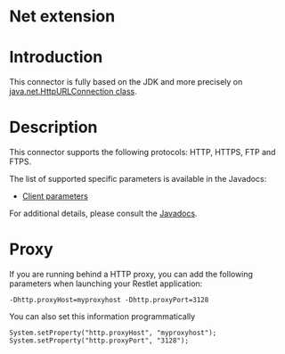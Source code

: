 Net extension
=============

Introduction
============

This connector is fully based on the JDK and more precisely on
[java.net.HttpURLConnection
class](http://java.sun.com/j2se/1.5.0/docs/api/index.html?java/net/HttpURLConnection.html).

Description
===========

This connector supports the following protocols: HTTP, HTTPS, FTP and
FTPS.

The list of supported specific parameters is available in the Javadocs:

-   [Client
    parameters](javadocs://jse/jse/ext/org/restlet/ext/net/HttpClientHelper.html)

For additional details, please consult the
[Javadocs](javadocs://jse/jse/ext/org/restlet/ext/net/package-summary.html).

Proxy
=====

If you are running behind a HTTP proxy, you can add the following
parameters when launching your Restlet application:

    -Dhttp.proxyHost=myproxyhost -Dhttp.proxyPort=3128

You can also set this information programmatically

    System.setProperty("http.proxyHost", "myproxyhost");
    System.setProperty("http.proxyPort", "3128");

